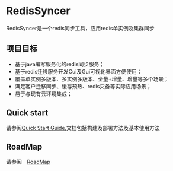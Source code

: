 # RedisSyncer

RedisSyncer是一个redis同步工具，应用redis单实例及集群同步

## 项目目标
* 基于java编写服务化的redis同步服务；
* 基于redis迁移服务开发Cui及Gui可视化界面方便使用；
* 覆盖单实例多版本、多实例多版本、全量+增量、增量等多个场景；
* 满足客户迁移同步、缓存预热、redis灾备等实际应用场景；
* 易于与现有云环境集成；

## Quick start
请参阅[Quick Start Guide](doc/docs/examples.md),文档包括构建及部署方法及基本使用方法

## RoadMap
请参阅　[RoadMap](doc/docs/roadmap.md)